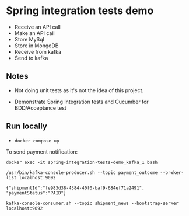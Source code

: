 # Spring integration tests demo

- Receive an API call
- Make an API call
- Store MySql
- Store in MongoDB
- Receive from kafka
- Send to kafka

## Notes

- Not doing unit tests as it's not the idea of this project.

- Demonstrate Spring Integration tests and Cucumber for BDD/Acceptance test

## Run locally

- `docker compose up`

To send payment notification:

`docker exec -it spring-integration-tests-demo_kafka_1 bash`

`/usr/bin/kafka-console-producer.sh --topic payment_outcome --broker-list localhost:9092`

`{"shipmentId":"fe983d38-4384-40f0-baf9-684ef71a2491", "paymentStatus":"PAID"}`

`kafka-console-consumer.sh --topic shipment_news --bootstrap-server localhost:9092`